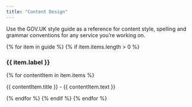 ```yaml
---
title: "Content Design"
---
```


<p>Use the GOV.UK style guide as a reference for content style, spelling and grammar conventions for any service you’re working on.</p>

{% for item in guide %}
	{% if item.items.length > 0 %}
		<h3>{{ item.label }}</h3>
		{% for contentItem in item.items %}
			<p>{{ contentItem.title }} - {{ contentItem.text }}</p>
		{% endfor %}
	{% endif %}
{% endfor %}
